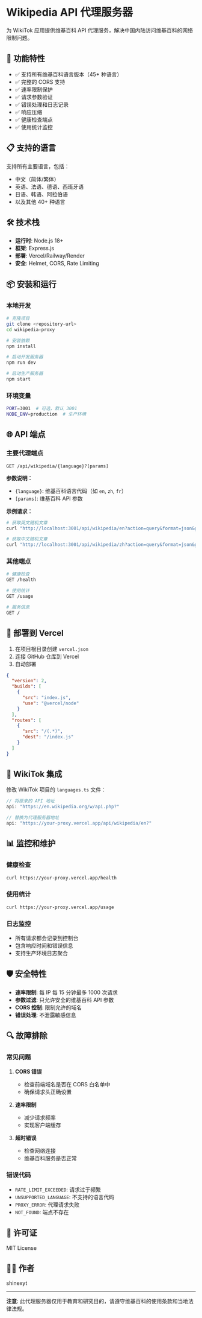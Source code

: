 # Wikipedia API 代理服务器

为 WikiTok 应用提供维基百科 API 代理服务，解决中国内陆访问维基百科的网络限制问题。

## 🚀 功能特性

- ✅ 支持所有维基百科语言版本（45+ 种语言）
- ✅ 完整的 CORS 支持
- ✅ 速率限制保护
- ✅ 请求参数验证
- ✅ 错误处理和日志记录
- ✅ 响应压缩
- ✅ 健康检查端点
- ✅ 使用统计监控

## 📋 支持的语言

支持所有主要语言，包括：
- 中文（简体/繁体）
- 英语、法语、德语、西班牙语
- 日语、韩语、阿拉伯语
- 以及其他 40+ 种语言

## 🛠 技术栈

- **运行时**: Node.js 18+
- **框架**: Express.js
- **部署**: Vercel/Railway/Render
- **安全**: Helmet, CORS, Rate Limiting

## 📦 安装和运行

### 本地开发

```bash
# 克隆项目
git clone <repository-url>
cd wikipedia-proxy

# 安装依赖
npm install

# 启动开发服务器
npm run dev

# 启动生产服务器
npm start
```

### 环境变量

```bash
PORT=3001  # 可选，默认 3001
NODE_ENV=production  # 生产环境
```

## 🌐 API 端点

### 主要代理端点
```
GET /api/wikipedia/{language}?[params]
```

**参数说明：**
- `{language}`: 维基百科语言代码（如 `en`, `zh`, `fr`）
- `[params]`: 维基百科 API 参数

**示例请求：**
```bash
# 获取英文随机文章
curl "http://localhost:3001/api/wikipedia/en?action=query&format=json&generator=random&grnnamespace=0&prop=extracts|info|pageimages"

# 获取中文随机文章
curl "http://localhost:3001/api/wikipedia/zh?action=query&format=json&generator=random&grnnamespace=0&prop=extracts|info|pageimages"
```

### 其他端点

```bash
# 健康检查
GET /health

# 使用统计
GET /usage

# 服务信息
GET /
```

## 🚀 部署到 Vercel

1. 在项目根目录创建 `vercel.json`
2. 连接 GitHub 仓库到 Vercel
3. 自动部署

```json
{
  "version": 2,
  "builds": [
    {
      "src": "index.js",
      "use": "@vercel/node"
    }
  ],
  "routes": [
    {
      "src": "/(.*)",
      "dest": "/index.js"
    }
  ]
}
```

## 🔧 WikiTok 集成

修改 WikiTok 项目的 `languages.ts` 文件：

```typescript
// 将原来的 API 地址
api: "https://en.wikipedia.org/w/api.php?"

// 替换为代理服务器地址
api: "https://your-proxy.vercel.app/api/wikipedia/en?"
```

## 📊 监控和维护

### 健康检查
```bash
curl https://your-proxy.vercel.app/health
```

### 使用统计
```bash
curl https://your-proxy.vercel.app/usage
```

### 日志监控
- 所有请求都会记录到控制台
- 包含响应时间和错误信息
- 支持生产环境日志聚合

## 🛡 安全特性

- **速率限制**: 每 IP 每 15 分钟最多 1000 次请求
- **参数过滤**: 只允许安全的维基百科 API 参数
- **CORS 控制**: 限制允许的域名
- **错误处理**: 不泄露敏感信息

## 🔍 故障排除

### 常见问题

1. **CORS 错误**
   - 检查前端域名是否在 CORS 白名单中
   - 确保请求头正确设置

2. **速率限制**
   - 减少请求频率
   - 实现客户端缓存

3. **超时错误**
   - 检查网络连接
   - 维基百科服务是否正常

### 错误代码

- `RATE_LIMIT_EXCEEDED`: 请求过于频繁
- `UNSUPPORTED_LANGUAGE`: 不支持的语言代码
- `PROXY_ERROR`: 代理请求失败
- `NOT_FOUND`: 端点不存在

## 📄 许可证

MIT License

## 👨‍💻 作者

shinexyt

---

**注意**: 此代理服务器仅用于教育和研究目的，请遵守维基百科的使用条款和当地法律法规。

